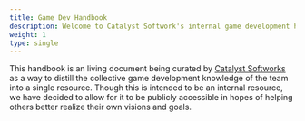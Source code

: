 ```yaml
---
title: Game Dev Handbook
description: Welcome to Catalyst Softwork's internal game development handbook.
weight: 1
type: single
---
```


This handbook is an living document being curated by [Catalyst Softworks](https://catalystsoftworks.com) as a way to distill the collective game development knowledge of the team into a single resource. Though this is intended to be an internal resource, we have decided to allow for it to be publicly accessible in hopes of helping others better realize their own visions and goals.
